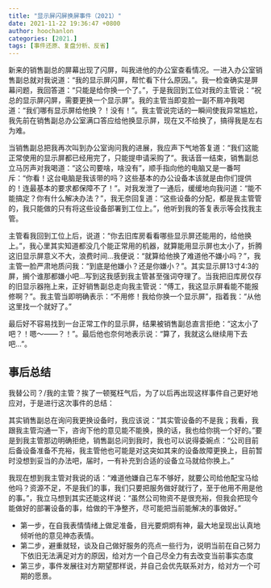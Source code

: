 ```yaml
---
title: "显示屏闪屏换屏事件（2021）"
date: 2021-11-22 19:36:47 +0800
author: hoochanlon
categories: [2021.]
tags: [事件还原、复盘分析、反省]
---
```


新来的销售副总的屏幕出现了闪屏，叫我进他的办公室查看情况。一进入办公室销售副总就对我说道：“我的显示屏闪屏，帮忙看下什么原因。”。我一检查确实是屏幕问题，我回答道：“只能是给你换一个了。”，于是我回到工位对我的主管说：“祝总的显示屏闪屏，需要更换一个显示屏”。我的主管当即变脸一副不屑冲我喝道：“我们哪有显示屏给他换？！没有！”。我主管说完话的一瞬间使我异常尴尬，我先前在销售副总办公室满口答应给他换显示屏，现在又不给换了，搞得我是左右为难。
<!-- more -->

当销售副总把我再次叫到办公室询问我的进展，我应声下气地答复道：“我们这能正常使用的显示屏都已经用完了，只能提申请采购了”。我话音一结束，销售副总立马厉声对我喝道：“这公司要啥，啥没有”，顺手指向他的电脑又是一番呵斥：“你看！这台电脑是我该带的吗？这些基本的办公设备本该就是由你们提供的！连最基本的要求都保障不了！”。对我发泄了一通后，缓缓地向我问道：“能不能搞定？你有什么解决办法？”，我无奈回复道：“这些设备的分配，都是我主管管的，我只能做的只有将这些设备部署到工位上。”，他听到我的答复表示等会找我主管。

主管看我回到工位上后，说道：“你去旧库房看看哪些显示屏还能用的，给他换上。”，我心里其实知道都没几个能正常用的机器，就算能用显示屏也太小了，折腾这旧显示屏意义不大，浪费时间...我便说：“就算给他换了难道他不嫌小吗？”，我主管一脸严肃地质问我：“到底是他嫌小？还是你嫌小？”。其实显示屏13寸4:3的屏，搁个谁那都嫌小吧...写到这我感到我主管甚至强词夺理了。当我把旧库房仅存的旧显示器拖上来，正好销售副总走向我主管说：“傅工，我这显示屏看能不能报修啊？”。我主管当即明确表示：“不用修！我给你换一个显示屏”，指着我：“从他这里找一个就好了。”

最后好不容易找到一台正常工作的显示屏，结果被销售副总直言拒绝：“这太小了吧？！嗯～——？！”。最后他也奈何地表示说：“算了，我就这么继续用下去吧...”。

## 事后总结

我替公司？/我的主管？挨了一顿冤枉气后，为了以后再出现这样事件自己更好地应对，于是进行这次事件的总结：

其实销售副总在询问我更换设备时，我应该说：“其实管设备的不是我；我看，我跟我主管沟通一下，咨询下他的意见能不能换，换的话，我也给你挑一个好的。”要是到我主管那边明确拒绝，销售副总问到我时，我也可以说得委婉点：“公司目前后备设备准备不充裕，我主管他也可能是对这突如其来的设备故障更换上，目前暂时没想到妥当的办法吧，届时，一有补充到合适的设备立马就给你换上。”

我现在想到我主管对我说的话：“难道他嫌自己车不够好，就要公司给他配宝马给他吗？资源不足，不是我们的事，我们只要把服务做好就行了，至于他用不用是他的事。”，我立马想到其实还能这样说：“虽然公司物资不是很充裕，但我会把现今能做好的部署设备的事，给做的干净整齐，尽可能把当前能解决的事做好。”

* 第一步，在自我表情情绪上做足准备，目光要炯炯有神，最大地呈现出认真地倾听他的意见神态表情。
* 第二步，避重就轻，谈及自己做好服务的亮点一些行为，说明当前在自己努力下依旧无法满足对方的原因，给对方一个自己尽全力有去改变当前事实态度
* 第三步，事件发展往对方期望那样说，并自己会优先联系对方，给对方一个可期的愿景。
